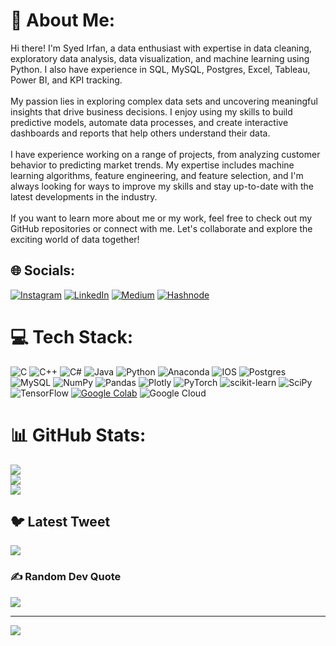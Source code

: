# 💫 About Me:
Hi there! I'm Syed Irfan, a data enthusiast with expertise in data cleaning, exploratory data analysis, data visualization, and machine learning using Python. I also have experience in SQL, MySQL, Postgres, Excel, Tableau, Power BI, and KPI tracking.<br><br>My passion lies in exploring complex data sets and uncovering meaningful insights that drive business decisions. I enjoy using my skills to build predictive models, automate data processes, and create interactive dashboards and reports that help others understand their data.<br><br>I have experience working on a range of projects, from analyzing customer behavior to predicting market trends. My expertise includes machine learning algorithms, feature engineering, and feature selection, and I'm always looking for ways to improve my skills and stay up-to-date with the latest developments in the industry.<br><br>If you want to learn more about me or my work, feel free to check out my GitHub repositories or connect with me. Let's collaborate and explore the exciting world of data together!<br>


## 🌐 Socials:
[![Instagram](https://img.shields.io/badge/Instagram-%23E4405F.svg?logo=Instagram&logoColor=white)](https://instagram.com/Syedirfan78) [![LinkedIn](https://img.shields.io/badge/LinkedIn-%230077B5.svg?logo=linkedin&logoColor=white)](www.linkedin.com/in/syed-irfan-b78597231) [![Medium](https://img.shields.io/badge/Medium-12100E?logo=medium&logoColor=white)](https://medium.com/@https://medium.com/@syedirfan6511) [![Hashnode](https://img.shields.io/badge/Hashnode-%2349455F.svg?logo=hashnode&logoColor=white)](https://hashnode.com/@SyedIrfan)

# 💻 Tech Stack:
![C](https://img.shields.io/badge/c-%2300599C.svg?style=for-the-badge&logo=c&logoColor=white) ![C++](https://img.shields.io/badge/c++-%2300599C.svg?style=for-the-badge&logo=c%2B%2B&logoColor=white) ![C#](https://img.shields.io/badge/c%23-%23239120.svg?style=for-the-badge&logo=c-sharp&logoColor=white) ![Java](https://img.shields.io/badge/java-%23ED8B00.svg?style=for-the-badge&logo=java&logoColor=white) ![Python](https://img.shields.io/badge/python-3670A0?style=for-the-badge&logo=python&logoColor=ffdd54) ![Anaconda](https://img.shields.io/badge/Anaconda-%2344A833.svg?style=for-the-badge&logo=anaconda&logoColor=white) ![IOS](https://img.shields.io/badge/IOS-%2320232a.svg?style=for-the-badge&logo=apple&logoColor=white) ![Postgres](https://img.shields.io/badge/postgres-%23316192.svg?style=for-the-badge&logo=postgresql&logoColor=white) ![MySQL](https://img.shields.io/badge/mysql-%2300f.svg?style=for-the-badge&logo=mysql&logoColor=white) ![NumPy](https://img.shields.io/badge/numpy-%23013243.svg?style=for-the-badge&logo=numpy&logoColor=white) ![Pandas](https://img.shields.io/badge/pandas-%23150458.svg?style=for-the-badge&logo=pandas&logoColor=white) ![Plotly](https://img.shields.io/badge/Plotly-%233F4F75.svg?style=for-the-badge&logo=plotly&logoColor=white) ![PyTorch](https://img.shields.io/badge/PyTorch-%23EE4C2C.svg?style=for-the-badge&logo=PyTorch&logoColor=white) ![scikit-learn](https://img.shields.io/badge/scikit--learn-%23F7931E.svg?style=for-the-badge&logo=scikit-learn&logoColor=white) ![SciPy](https://img.shields.io/badge/SciPy-%230C55A5.svg?style=for-the-badge&logo=scipy&logoColor=%white) ![TensorFlow](https://img.shields.io/badge/TensorFlow-%23FF6F00.svg?style=for-the-badge&logo=TensorFlow&logoColor=white) [![Google Colab](https://img.shields.io/badge/Google%20Colab-%23F9AB00.svg?style=for-the-badge&logo=googlecolab&logoColor=white)](https://colab.research.google.com/) ![Google Cloud](https://img.shields.io/badge/Google%20Cloud-%234285F4.svg?style=for-the-badge&logo=google-cloud&logoColor=white)
# 📊 GitHub Stats:
![](https://github-readme-stats.vercel.app/api?username=Syed-Irfan-1165&theme=dark&hide_border=false&include_all_commits=false&count_private=false)<br/>
![](https://github-readme-streak-stats.herokuapp.com/?user=Syed-Irfan-1165&theme=dark&hide_border=false)<br/>
![](https://github-readme-stats.vercel.app/api/top-langs/?username=Syed-Irfan-1165&theme=dark&hide_border=false&include_all_commits=false&count_private=false&layout=compact)

## 🐦 Latest Tweet
[![](https://gtce.itsvg.in/api?username=https://hashnode.com/@SyedIrfan)](https://github.com/VishwaGauravIn/github-twitter-card-embed)

### ✍️ Random Dev Quote
![](https://quotes-github-readme.vercel.app/api?type=horizontal&theme=radical&quote=Data%20is%20the%20new%20oil%2C%20and%20with%20the%20right%20tools%20and%20skills%2C%20we%20can%20refine%20it%20into%20valuable%20insights%20that%20fuel%20progress%20and%20innovation.)


---
[![](https://visitcount.itsvg.in/api?id=Syed-Irfan-1165&icon=0&color=12)](https://visitcount.itsvg.in)

